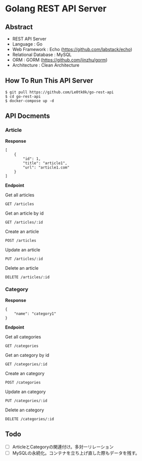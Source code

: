 # Golang REST API Server

## Abstract
- REST API Server
- Language : Go
- Web Framework : Echo (https://github.com/labstack/echo)
- Relational Database : MySQL
- ORM : GORM (https://github.com/jinzhu/gorm)
- Architecture : Clean Architecture

## How To Run This API Server

```
$ git pull https://github.com/Le0tk0k/go-rest-api
$ cd go-rest-api
$ docker-compose up -d
```

## API Docments

### Article
**Response**

```
[
    {
        "id": 1,
        "title": "article1",
        "url": "article1.com"
    }
]
```

**Endpoint**

Get all articles

```
GET /articles
```

Get an article by id

```
GET /articles/:id
```

Create an article

```
POST /articles
```

Update an article

```
PUT /articles/:id
```

Delete an article

```
DELETE /articles/:id
```

### Category
**Response**

```
{
    "name": "category1"
}
```

**Endpoint**

Get all categories

```
GET /categories
```

Get an category by id

```
GET /categories/:id
```

Create an category

```
POST /categories
```

Update an category

```
PUT /categories/:id
```

Delete an category

```
DELETE /categories/:id
```

## Todo
- [ ] ArticleとCategoryの関連付け。多対一リレーション
- [ ] MySQLの永続化。コンテナを立ち上げ直した際もデータを残す。
